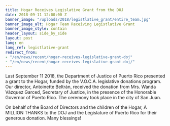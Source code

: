 ```yaml
---
title: Hogar Receives Legislative Grant from the DOJ
date: 2018-09-11 12:00:00 Z
banner_image: "/uploads/2018/legistlative_grant/entire_team.jpg"
banner_image_alt: Hogar Team Receiving Legistlative Grant
banner_image_style: contain
header_layout: side_by_side
layout: post
lang: en
lang_ref: legistlative-grant
redirect_from:
- "/en/news/recent/hogar-receives-legislative-grant-doj"
- "/en/news/recent/hogar-receives-legislative-grant-doj/"
---
```


Last September 11 2018, the Department of Justice of Puerto Rico presented a grant to the Hogar, funded by  the V.O.C.A. legislative donations program. Our director, Antoinette Beltrán, received the donation from Mrs. Wanda Vázquez Garced, Secretary of Justice, in the presence of the Honorable Governor of Puerto Rico. The ceremony took place in the city of San Juan.

On behalf of the Board of Directors and the children of the Hogar, A MILLION THANKS to the DOJ and the Legislature of Puerto Rico for their generous donation. Many blessings!

